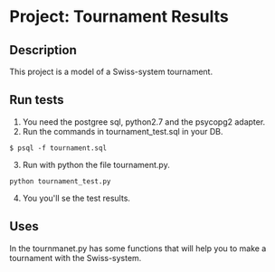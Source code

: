 # Project: Tournament Results
## Description
This project is a model of a Swiss-system tournament.

## Run tests

1. You need the postgree sql, python2.7 and the psycopg2 adapter.
2. Run the commands in tournament_test.sql in your DB.
```
$ psql -f tournament.sql
```
3. Run with python the file tournament.py.
```
python tournament_test.py
```
4. You you'll se the test results.

## Uses
In the tournmanet.py has some functions that will help you to make a tournament with the Swiss-system.
